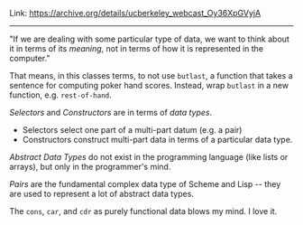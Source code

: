 Link: https://archive.org/details/ucberkeley_webcast_Oy36XpGVyjA

---

"If we are dealing with some particular type of data, we want to think about it in terms of its *meaning*, not in terms of how it is represented in the computer."

That means, in this classes terms, to not use `butlast`, a function that takes a sentence for computing poker hand scores. Instead, wrap `butlast` in a new function, e.g. `rest-of-hand`.

*Selectors* and *Constructors* are in terms of *data types*.

- Selectors select one part of a multi-part datum (e.g. a pair)
- Constructors construct multi-part data in terms of a particular data type.

*Abstract Data Types* do not exist in the programming language (like lists or arrays), but only in the programmer's mind.

*Pairs* are the fundamental complex data type of Scheme and Lisp -- they are used to represent a lot of abstract data types.

The `cons`, `car`, and `cdr` as purely functional data blows my mind. I love it.


